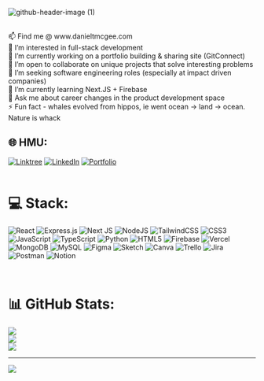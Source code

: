 <!---
- 👋 Hi, I’m @Dannydoesdev (Daniel McGee)
- 👀 I’m interested in full-stack development
- 🌱 I’m currently learning Next.JS + Firebase
- 💞️ I’m looking to collaborate on unique projects I can improve my skills with
- 📫 Find me @ www.danieltmcgee.com

![github-header-image](https://user-images.githubusercontent.com/50442868/197509118-5c55c4ce-0284-4d15-8174-882c9ac73966.png)
--->

![github-header-image (1)](https://user-images.githubusercontent.com/50442868/197510055-046f470d-1456-4171-92b2-d2d7ce4d2ed4.png)

<!---
<picture>
 <source media="(prefers-color-scheme: dark)" srcset="https://user-images.githubusercontent.com/50442868/197483135-674e54ee-222d-4772-be52-868a1b04d1a2.png">
 <source media="(prefers-color-scheme: light)" srcset="https://user-images.githubusercontent.com/50442868/197484660-139de9f1-a571-4f89-9283-d686439f99f4.png">
 <img width="200" alt="My logo" src="https://user-images.githubusercontent.com/50442868/197483135-674e54ee-222d-4772-be52-868a1b04d1a2.png">
</picture>
--->

<!---
<img width="375" alt="My logo" src="https://user-images.githubusercontent.com/50442868/197483135-674e54ee-222d-4772-be52-868a1b04d1a2.png">
--->

<!---
# 👋 Hi, I’m Danny
--->

<br>
📫 Find me @ www.danieltmcgee.com<br>
👀 I’m interested in full-stack development<br>
🔭 I’m currently working on a portfolio building & sharing site (GitConnect)<br>
👯 I’m open to collaborate on unique projects that solve interesting problems<br>
🤝 I’m seeking software engineering roles (especially at impact driven companies)<br>
🌱 I’m currently learning Next.JS + Firebase<br>
💬 Ask me about career changes in the product development space<br>
⚡ Fun fact - whales evolved from hippos, ie went ocean -> land -> ocean. Nature is whack


## 🌐 HMU:
[![Linktree](https://img.shields.io/badge/Linktree-%23d2e823.svg?style=for-the-badge&logo=linktree&logoColor=blueviolet)](https://linktr.ee/danieltmcgee) 
[![LinkedIn](https://img.shields.io/badge/LinkedIn-%230077B5.svg?style=for-the-badge&logo=linkedin&logoColor=white)](https://linkedin.com/in/danieltmcgee) 
[![Portfolio](https://img.shields.io/badge/Portfolio-blueviolet?style=for-the-badge&logo=gofundme&logoColor=white)](https://www.danieltmcgee.com) 
<br>
<br>
# 💻 Stack:
![React](https://img.shields.io/badge/react-%2320232a.svg?style=for-the-badge&logo=react&logoColor=%2361DAFB) ![Express.js](https://img.shields.io/badge/express.js-%23404d59.svg?style=for-the-badge&logo=express&logoColor=%2361DAFB) ![Next JS](https://img.shields.io/badge/Next-black?style=for-the-badge&logo=next.js&logoColor=white) ![NodeJS](https://img.shields.io/badge/node.js-6DA55F?style=for-the-badge&logo=node.js&logoColor=white) ![TailwindCSS](https://img.shields.io/badge/tailwindcss-%2338B2AC.svg?style=for-the-badge&logo=tailwind-css&logoColor=white) ![CSS3](https://img.shields.io/badge/css3-%231572B6.svg?style=for-the-badge&logo=css3&logoColor=white) ![JavaScript](https://img.shields.io/badge/javascript-%23323330.svg?style=for-the-badge&logo=javascript&logoColor=%23F7DF1E) ![TypeScript](https://img.shields.io/badge/typescript-%23007ACC.svg?style=for-the-badge&logo=typescript&logoColor=white) ![Python](https://img.shields.io/badge/python-3670A0?style=for-the-badge&logo=python&logoColor=ffdd54) ![HTML5](https://img.shields.io/badge/html5-%23E34F26.svg?style=for-the-badge&logo=html5&logoColor=white) ![Firebase](https://img.shields.io/badge/firebase-%23039BE5.svg?style=for-the-badge&logo=firebase) ![Vercel](https://img.shields.io/badge/vercel-%23000000.svg?style=for-the-badge&logo=vercel&logoColor=white) ![MongoDB](https://img.shields.io/badge/MongoDB-%234ea94b.svg?style=for-the-badge&logo=mongodb&logoColor=white) ![MySQL](https://img.shields.io/badge/mysql-%2300f.svg?style=for-the-badge&logo=mysql&logoColor=white) 	![Figma](https://img.shields.io/badge/figma-%23F24E1E.svg?style=for-the-badge&logo=figma&logoColor=white) ![Sketch](https://img.shields.io/badge/Sketch-FFB387?style=for-the-badge&logo=sketch&logoColor=black) ![Canva](https://img.shields.io/badge/Canva-%2300C4CC.svg?style=for-the-badge&logo=Canva&logoColor=white) ![Trello](https://img.shields.io/badge/Trello-%23026AA7.svg?style=for-the-badge&logo=Trello&logoColor=white) ![Jira](https://img.shields.io/badge/jira-%230A0FFF.svg?style=for-the-badge&logo=jira&logoColor=white) ![Postman](https://img.shields.io/badge/Postman-FF6C37?style=for-the-badge&logo=postman&logoColor=white) ![Notion](https://img.shields.io/badge/Notion-%23000000.svg?style=for-the-badge&logo=notion&logoColor=white)

<br>

# 📊 GitHub Stats:
![](https://github-readme-stats.vercel.app/api?username=dannydoesdev&theme=dark&hide_border=false&include_all_commits=true&count_private=false)<br/>
![](https://github-readme-streak-stats.herokuapp.com/?user=dannydoesdev&theme=dark&hide_border=false)<br/>
![](https://github-readme-stats.vercel.app/api/top-langs/?username=dannydoesdev&theme=dark&hide_border=false&include_all_commits=true&count_private=false&layout=compact)

<!---
## 🏆 GitHub Trophies
![](https://github-profile-trophy.vercel.app/?username=dannydoesdev&theme=gruvbox&no-frame=false&no-bg=true&margin-w=4)

### ✍️ Random Dev Quote
![](https://quotes-github-readme.vercel.app/api?type=horizontal&theme=dark)

--->

---
![](https://visitcount.itsvg.in/api?id=dannydoesdev&icon=0&color=12)


<!---
Dannydoesdev/Dannydoesdev is a ✨ special ✨ repository because its `README.md` (this file) appears on your GitHub profile.
You can click the Preview link to take a look at your changes.
--->

